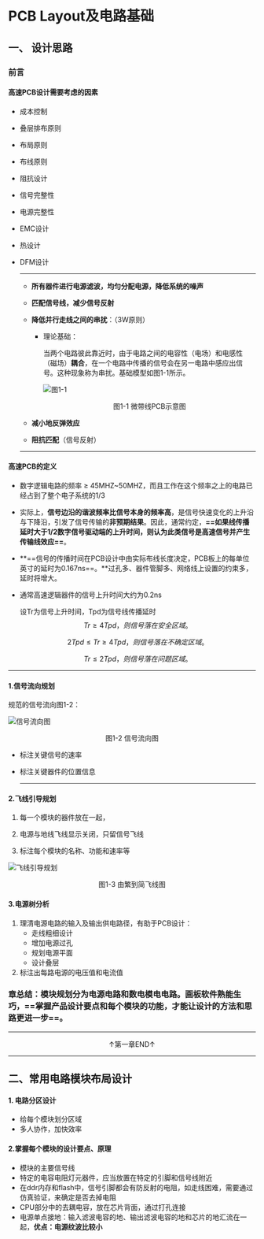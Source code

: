 <!--采用非Github模板，请使用Typora软件打开-->









#  PCB Layout及电路基础

<!--PCB设计，是一个折中的艺术。-->



## 一、 设计思路

### 前言

#### 高速PCB设计需要考虑的因素

- 成本控制

- 叠层排布原则

- 布局原则

- 布线原则

- 阻抗设计

- 信号完整性

- 电源完整性

- EMC设计

- 热设计

- DFM设计

  ------

  

  - **所有器件进行电源滤波，均匀分配电源，降低系统的噪声**

  - **匹配信号线，减少信号反射**

  - **降低并行走线之间的串扰**：（3W原则）

    - 理论基础：

      当两个电路彼此靠近时，由于电路之间的电容性（电场）和电感性（磁场）**耦合**，在一个电路中传播的信号会在另一电路中感应出信号。这种现象称为串扰。基础模型如图1-1所示。

      [^耦合]:*两个或两个以上的电路构成一个网络时，若其中某一电路中电流或电压发生变化，能影响到其他电路也发生类似的变化，这种网络叫做耦合电路。耦合的作用就是把某一电路的能量输送（或转换）到其他的电路中去。*

      ![图1-1](Photo/%E5%9B%BE1-1.png)
      
      <div align="center">图1-1 微带线PCB示意图</div>
      
      [如何有效减少PCB走线之间的串扰]: https://www.sohu.com/a/452855106_656620

  - **减小地反弹效应**

  - **阻抗匹配**（信号反射）

    

  ****

  

#### 高速PCB的定义

- 数字逻辑电路的频率 ≥ 45MHZ~50MHZ，而且工作在这个频率之上的电路已经占到了整个电子系统的1/3

- 实际上，**信号边沿的谐波频率比信号本身的频率高**，是信号快速变化的上升沿与下降沿，引发了信号传输的**非预期结果**。因此，通常约定，**==如果线传播延时大于1/2数字信号驱动端的上升时间，则认为此类信号是高速信号并产生传输线效应==**。

- **==信号的传播时间在PCB设计中由实际布线长度决定，PCB板上的每单位英寸的延时为0.167ns==。**过孔多、器件管脚多、网络线上设置的约束多，延时将增大。

- 通常高速逻辑器件的信号上升时间大约为0.2ns

  设Tr为信号上升时间，Tpd为信号线传播延时
  $$
  Tr≥4Tpd，则信号落在安全区域。
  $$

  $$
  2Tpd≤Tr≥4Tpd，则信号落在不确定区域。
  $$

  $$
  Tr≤2Tpd，则信号落在问题区域。
  $$

------



#### 1.信号流向规划

规范的信号流向图1-2：

![信号流向图](Photo/%E4%BF%A1%E5%8F%B7%E6%B5%81%E5%90%91%E5%9B%BE.png)

<div align="center">图1-2 信号流向图</div>

- 标注关键信号的速率

- 标注关键器件的位置信息

  ------

  

#### 2.飞线引导规划

1. 每一个模块的器件放在一起，

2. 电源与地线飞线显示关闭，只留信号飞线
3. 标注每个模块的名称、功能和速率等

![飞线引导规划](Photo/%E9%A3%9E%E7%BA%BF%E5%BC%95%E5%AF%BC%E8%A7%84%E5%88%92.png)

<div align="center">图1-3 由繁到简飞线图</div>

#### 3.电源树分析

1. 理清电源电路的输入及输出供电路径，有助于PCB设计：
   - 走线粗细设计
   - 增加电源过孔
   - 规划电源平面
   - 设计叠层
2. 标注出每路电源的电压值和电流值

### 章总结：模块规划分为电源电路和数电模电电路。画板软件熟能生巧，**==掌握产品设计要点和每个模块的功能，才能让设计的方法和思路更进一步==**。

------

<div align="center">↑第一章END↑</div>

------





## 二、常用电路模块布局设计

#### 1. 电路分区设计

- 给每个模块划分区域
- 多人协作，加快效率

#### 2.掌握每个模块的设计要点、原理

- 模块的主要信号线
- 特定的电容电阻灯元器件，应当放置在特定的引脚和信号线附近
- 在ddr内存和flash中，信号引脚都会有防反射的电阻，如走线困难，需要通过仿真验证，来确定是否去掉电阻
- CPU部分中的去耦电容，放在芯片背面，通过打孔连接
- 电源单点接地：输入滤波电容的地、输出滤波电容的地和芯片的地汇流在一起，**优点：电源纹波比较小**

